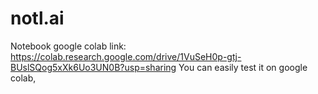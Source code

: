 # notl.ai

Notebook google colab link: https://colab.research.google.com/drive/1VuSeH0p-gtj-BUslSQog5xXk6Uo3UN0B?usp=sharing
You can easily test it on google colab,

